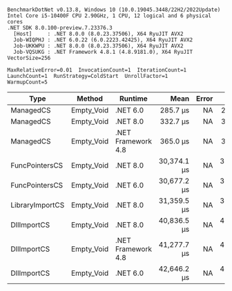 ```

BenchmarkDotNet v0.13.8, Windows 10 (10.0.19045.3448/22H2/2022Update)
Intel Core i5-10400F CPU 2.90GHz, 1 CPU, 12 logical and 6 physical cores
.NET SDK 8.0.100-preview.7.23376.3
  [Host]     : .NET 8.0.0 (8.0.23.37506), X64 RyuJIT AVX2
  Job-WIQPHJ : .NET 6.0.22 (6.0.2223.42425), X64 RyuJIT AVX2
  Job-UKKWPU : .NET 8.0.0 (8.0.23.37506), X64 RyuJIT AVX2
  Job-VQSUKG : .NET Framework 4.8.1 (4.8.9181.0), X64 RyuJIT VectorSize=256

MaxRelativeError=0.01  InvocationCount=1  IterationCount=1  
LaunchCount=1  RunStrategy=ColdStart  UnrollFactor=1  
WarmupCount=5  

```
| Type            | Method     | Runtime            | Mean        | Error | Median      | Min         | Max         | Allocated |
|---------------- |----------- |------------------- |------------:|------:|------------:|------------:|------------:|----------:|
| ManagedCS       | Empty_Void | .NET 6.0           |    285.7 μs |    NA |    285.7 μs |    285.7 μs |    285.7 μs |     640 B |
| ManagedCS       | Empty_Void | .NET 8.0           |    332.7 μs |    NA |    332.7 μs |    332.7 μs |    332.7 μs |     400 B |
| ManagedCS       | Empty_Void | .NET Framework 4.8 |    365.0 μs |    NA |    365.0 μs |    365.0 μs |    365.0 μs |         - |
| FuncPointersCS  | Empty_Void | .NET 8.0           | 30,374.1 μs |    NA | 30,374.1 μs | 30,374.1 μs | 30,374.1 μs |     400 B |
| FuncPointersCS  | Empty_Void | .NET 6.0           | 30,677.2 μs |    NA | 30,677.2 μs | 30,677.2 μs | 30,677.2 μs |     640 B |
| LibraryImportCS | Empty_Void | .NET 8.0           | 31,359.5 μs |    NA | 31,359.5 μs | 31,359.5 μs | 31,359.5 μs |     400 B |
| DllImportCS     | Empty_Void | .NET 8.0           | 40,836.5 μs |    NA | 40,836.5 μs | 40,836.5 μs | 40,836.5 μs |     400 B |
| DllImportCS     | Empty_Void | .NET Framework 4.8 | 41,277.7 μs |    NA | 41,277.7 μs | 41,277.7 μs | 41,277.7 μs |         - |
| DllImportCS     | Empty_Void | .NET 6.0           | 42,646.2 μs |    NA | 42,646.2 μs | 42,646.2 μs | 42,646.2 μs |     640 B |
